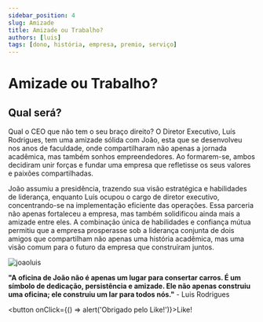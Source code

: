```yaml
---
sidebar_position: 4
slug: Amizade
title: Amizade ou Trabalho?
authors: [luis]
tags: [dono, história, empresa, premio, serviço]
---
```


# Amizade ou Trabalho?
## Qual será?
 Qual o CEO que não tem o seu braço direito?
 O Diretor Executivo, Luís Rodrigues, tem uma amizade sólida com João, esta que se desenvolveu nos anos de faculdade, onde compartilharam não apenas a jornada acadêmica, mas também sonhos empreendedores. Ao formarem-se, ambos decidiram unir forças e fundar uma empresa que refletisse os seus valores e paixões compartilhadas. 

 João assumiu a presidência, trazendo sua visão estratégica e habilidades de liderança, enquanto Luís ocupou o cargo de diretor executivo, concentrando-se na implementação eficiente das operações. 
 Essa parceria não apenas fortaleceu a empresa, mas também solidificou ainda mais a amizade entre eles. A combinação única de habilidades e confiança mútua permitiu que a empresa prosperasse sob a liderança conjunta de dois amigos que compartilham não apenas uma história acadêmica, mas uma visão comum para o futuro da empresa que construíram juntos. 

![joaoluis](https://cdn.discordapp.com/attachments/1049372613945851975/1189642155443109958/CEOeExe.png?ex=659ee798&is=658c7298&hm=d330909ecc65899d7cb77c73d0c8e680fe8e8db19291bb80af9154ffd9ea20b0&)

**"A oficina de João não é apenas um lugar para consertar carros. É um símbolo de dedicação, persistência e amizade. Ele não apenas construiu uma oficina; ele construiu um lar para todos nós."** - Luis Rodrigues

<button onClick={() => alert('Obrigado pelo Like!')}>Like!</button>